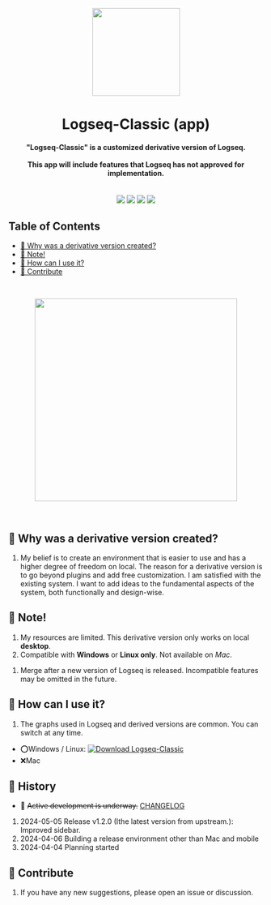 <!-- logo -->
<p align="center">
    <a href="https://logseq.com" alt="Logseq Logo"><img src="https://user-images.githubusercontent.com/25513724/220608753-f33db466-af72-4611-b603-411440c15ed0.png?sanatize=true" height="173"/></a>
</p>

<h1 align="center">Logseq-Classic (app)</h1>

<h4 align="center">
    "Logseq-Classic" is a customized derivative version of Logseq.<br/><br/>
    This app will include features that Logseq has not approved for implementation.<br/>
    <br/>
</h4>

<p align="center">
    <a href="https://github.com/YU000jp/fork-logseq/graphs/contributors" alt="Contributors"><img src="https://img.shields.io/github/contributors/YU000jp/fork-logseq?color=%2385c8c8&style=for-the-badge"/></a>
    <a href="https://github.com/YU000jp/fork-logseq/blob/master/LICENSE.md" alt="Activity"><img src="https://img.shields.io/github/license/YU000jp/fork-logseq?color=%2385c8c8&style=for-the-badge"/></a>
    <a href="https://github.com/YU000jp/fork-logseq/releases" alt="latest release version"><img src="https://img.shields.io/github/v/release/YU000jp/fork-logseq?color=%2385c8c8&style=for-the-badge"></a>
    <a href="https://github.com/YU000jp/fork-logseq/releases" alt="Download"><img src="https://img.shields.io/github/downloads/YU000jp/fork-logseq/total.svg?color=%2385c8c8&style=for-the-badge"></a>
</p>

## Table of Contents

  * [<g-emoji class="g-emoji" alias="thinking" fallback-src="https://github.githubassets.com/images/icons/emoji/unicode/1f914.png">🤔</g-emoji> Why was a derivative version created?](#-why-was-a-derivative-version-created?)
  * [<g-emoji class="g-emoji" alias="pray" fallback-src="https://github.githubassets.com/images/icons/emoji/unicode/1f64f.png">🙏</g-emoji> Note!](#-note)
  * [<g-emoji class="g-emoji" alias="eyes" fallback-src="https://github.githubassets.com/images/icons/emoji/unicode/1f440.png">👀</g-emoji> How can I use it?](#-how-can-i-use-it)
  * [<g-emoji class="g-emoji" alias="star2" fallback-src="https://github.githubassets.com/images/icons/emoji/unicode/1f31f.png">🌟</g-emoji> Contribute](#-contribute)

<br/><p align="center"><img src="https://github.com/YU000jp/fork-logseq/assets/111847207/ad79abe8-f35d-47cc-8ef7-89db3d3b5a97" height="400"/></p><br/>

## 🤔 Why was a derivative version created?

1. My belief is to create an environment that is easier to use and has a higher degree of freedom on local. The reason for a derivative version is to go beyond plugins and add free customization. I am satisfied with the existing system. I want to add ideas to the fundamental aspects of the system, both functionally and design-wise.

## 🙏 Note!

1. My resources are limited. This derivative version only works on local **desktop**.
1. Compatible with **Windows** or **Linux only**. Not available on *Mac*.
<!--    > If it becomes popular and we get enough donations, we will make it compatible with *Mac*. This is because it costs $99 per year to perform "code signing" and "notarization" in order to be established as a *Mac* app. If we receive enough donations, we may be able to release a Mac version. (https://www.buymeacoffee.com/yu000japan) -->
1. Merge after a new version of Logseq is released. Incompatible features may be omitted in the future.


## 👀 How can I use it?

1. The graphs used in Logseq and derived versions are common. You can switch at any time.
- ⭕Windows / Linux: <a href="https://github.com/YU000jp/fork-logseq/releases/latest/"><img src="https://img.shields.io/badge/Download_Logseq_Classic-100000?style=for-the-badge&logo=flatpak&logoColor=white&labelColor=002b36&color=85c8c8" alt="Download Logseq-Classic"/></a>
- ❌Mac

## 🚧 History

- 🚧 ~~Active development is underway.~~ <a href="https://github.com/YU000jp/fork-logseq/blob/develop/CHANGELOG.md">CHANGELOG</a>
1. 2024-05-05 Release v1.2.0 (Ithe latest version from upstream.): Improved sidebar.
1. 2024-04-06 Building a release environment other than Mac and mobile
1. 2024-04-04 Planning started

## 🌟 Contribute

1. If you have any new suggestions, please open an issue or discussion. 
